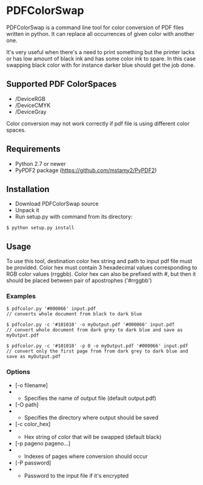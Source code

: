 # PDFColorSwap

PDFColorSwap is a command line tool for color conversion of PDF files written in python. It can replace all occurrences of given color with another one.

It's very useful when there's a need to print something but the printer lacks or has low amount of black ink and has some color ink to spare. In this case swapping black color with for instance darker blue should get the job done. 

## Supported PDF ColorSpaces

* /DeviceRGB
* /DeviceCMYK
* /DeviceGray

Color conversion may not work correctly if pdf file is using different color spaces.

## Requirements

* Python 2.7 or newer
* PyPDF2 package (https://github.com/mstamy2/PyPDF2)

## Installation

* Download PDFColorSwap source
* Unpack it
* Run setup.py with command from its directory:
```
$ python setup.py install
```

## Usage

To use this tool, destination color hex string and path to input pdf file must be provided.
Color hex must contain 3 hexadecimal values corresponding to RGB color values (rrggbb).
Color hex can also be prefixed with #, but then it should be placed between pair of apostrophes ('#rrggbb')

### Examples
```
$ pdfcolor.py '#000066' input.pdf
// converts whole document from black to dark blue

$ pdfcolor.py -c '#101010' -o myOutput.pdf '#000066' input.pdf
// convert whole document from dark grey to dark blue and save as myOutput.pdf

$ pdfcolor.py -c '#101010' -p 0 -o myOutput.pdf '#000066' input.pdf
// convert only the first page from from dark grey to dark blue and save as myOutput.pdf
```

### Options

* [-o filename] 
* * Specifies the name of output file (default output.pdf)
* [-O path]             
* * Specifies the directory where output should be saved
* [-c color_hex]
* * Hex string of color that will be swapped (default black)
* [-p pageno pageno...]
* * Indexes of pages where conversion should occur
* [-P password]
* * Password to the input file if it's encrypted
